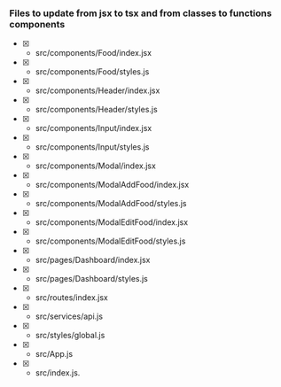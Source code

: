### Files to update from jsx to tsx and from classes to functions components
- [x] - src/components/Food/index.jsx
- [x] - src/components/Food/styles.js
- [x] - src/components/Header/index.jsx
- [x] - src/components/Header/styles.js
- [x] - src/components/Input/index.jsx
- [x] - src/components/Input/styles.js
- [x] - src/components/Modal/index.jsx
- [x] - src/components/ModalAddFood/index.jsx
- [x] - src/components/ModalAddFood/styles.js
- [x] - src/components/ModalEditFood/index.jsx
- [x] - src/components/ModalEditFood/styles.js
- [x] - src/pages/Dashboard/index.jsx
- [x] - src/pages/Dashboard/styles.js
- [x] - src/routes/index.jsx
- [x] - src/services/api.js
- [x] - src/styles/global.js
- [x] - src/App.js
- [x] - src/index.js.
